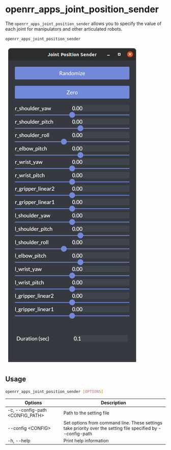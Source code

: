 # openrr_apps_joint_position_sender

The `openrr_apps_joint_position_sender` allows you to specify the value of each joint for manipulators and other articulated robots.

```bash
openrr_apps_joint_position_sender
```

![joint_pose_sender](image/joint_pose_sender.png)

## Usage

```bash
openrr_apps_joint_position_sender [OPTIONS]
```

| Options                         | Description                                                                                                  |
| ------------------------------- | ------------------------------------------------------------------------------------------------------------ |
| -c, --config-path <CONFIG_PATH> | Path to the setting file                                                                                     |
| --config \<CONFIG>               | Set options from command line. These settings take priority over the setting file specified by --config-path |
| -h, --help                      | Print help information                                                                                       |
